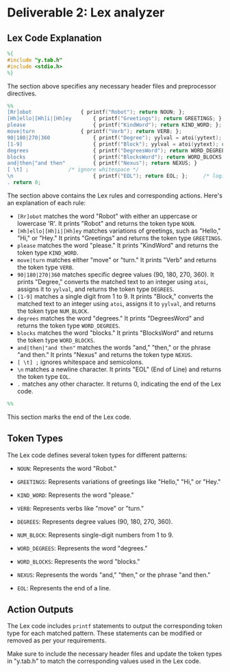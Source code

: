 # Deliverable 2: Lex analyzer

## Lex Code Explanation

```lex
%{
#include "y.tab.h"
#include <stdio.h>
%}
```

The section above specifies any necessary header files and preprocessor directives.

```lex
%%
[Rr]obot	            { printf("Robot"); return NOUN; };
[Hh]ello|[Hh]i|[Hh]ey       { printf("Greetings"); return GREETINGS; };
please                      { printf("KindWord"); return KIND_WORD; };
move|turn	            { printf("Verb"); return VERB; };
90|180|270|360              { printf("Degree"); yylval = atoi(yytext); return DEGREES; };
[1-9]                       { printf("Block"); yylval = atoi(yytext); return NUM_BLOCK; };
degrees                     { printf("DegreesWord"); return WORD_DEGREES; };
blocks                      { printf("BlocksWord"); return WORD_BLOCKS; };
and|then|"and then"         { printf("Nexus"); return NEXUS; }
[ \t] ;			    /* ignore whitespace */
\n                          { printf("EOL"); return EOL; };		/* logical EOF */
. return 0;
```

The section above contains the Lex rules and corresponding actions. Here's an explanation of each rule:

- `[Rr]obot` matches the word "Robot" with either an uppercase or lowercase 'R'. It prints "Robot" and returns the token type `NOUN`.
- `[Hh]ello|[Hh]i|[Hh]ey` matches variations of greetings, such as "Hello," "Hi," or "Hey." It prints "Greetings" and returns the token type `GREETINGS`.
- `please` matches the word "please." It prints "KindWord" and returns the token type `KIND_WORD`.
- `move|turn` matches either "move" or "turn." It prints "Verb" and returns the token type `VERB`.
- `90|180|270|360` matches specific degree values (90, 180, 270, 360). It prints "Degree," converts the matched text to an integer using `atoi`, assigns it to `yylval`, and returns the token type `DEGREES`.
- `[1-9]` matches a single digit from 1 to 9. It prints "Block," converts the matched text to an integer using `atoi`, assigns it to `yylval`, and returns the token type `NUM_BLOCK`.
- `degrees` matches the word "degrees." It prints "DegreesWord" and returns the token type `WORD_DEGREES`.
- `blocks` matches the word "blocks." It prints "BlocksWord" and returns the token type `WORD_BLOCKS`.
- `and|then|"and then"` matches the words "and," "then," or the phrase "and then." It prints "Nexus" and returns the token type `NEXUS`.
- `[ \t] ;` ignores whitespace and semicolons.
- `\n` matches a newline character. It prints "EOL" (End of Line) and returns the token type `EOL`.
- `.` matches any other character. It returns 0, indicating the end of the Lex code.

```lex
%%
```

This section marks the end of the Lex code.

## Token Types

The Lex code defines several token types for different patterns:

- `NOUN`: Represents the word "Robot."
- `GREETINGS`: Represents variations of greetings like "Hello," "Hi," or "Hey."
- `KIND_WORD`: Represents the word "please."

- `VERB`: Represents verbs like "move" or "turn."
- `DEGREES`: Represents degree values (90, 180, 270, 360).
- `NUM_BLOCK`: Represents single-digit numbers from 1 to 9.
- `WORD_DEGREES`: Represents the word "degrees."
- `WORD_BLOCKS`: Represents the word "blocks."
- `NEXUS`: Represents the words "and," "then," or the phrase "and then."
- `EOL`: Represents the end of a line.

## Action Outputs

The Lex code includes `printf` statements to output the corresponding token type for each matched pattern. These statements can be modified or removed as per your requirements.

Make sure to include the necessary header files and update the token types in "y.tab.h" to match the corresponding values used in the Lex code.
